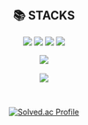 

<div align=center><h2>📚 STACKS</h2></div>

<div align=center> 
 
  <img src="https://img.shields.io/badge/c++-00599C?style=for-the-badge&logo=c%2B%2B&logoColor=white">
  <img src="https://img.shields.io/badge/python-3776AB?style=for-the-badge&logo=python&logoColor=white">
  <img src="https://img.shields.io/badge/git-F05032?style=for-the-badge&logo=git&logoColor=white">
  <img src="https://img.shields.io/badge/github-181717?style=for-the-badge&logo=github&logoColor=white">
  <br>

  <img src="https://github-readme-stats.vercel.app/api/top-langs/?username=qkdtnals6540@naver.com&layout=compact"><br><br>
  <img src="https://github-readme-stats.vercel.app/api?username=qkdtnals6540@naver.com&show_icons=true">
  <br>
  
  <br>
  
[![Solved.ac Profile](http://mazassumnida.wtf/api/generate_badge?boj=qkdtnals6540)](https://solved.ac/qkdtnals6540)
 
  <br>

